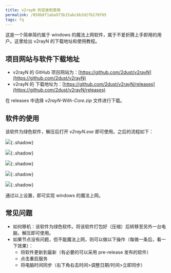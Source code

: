 ```yaml
---
title: v2rayN 的安装和使用
permalink: /858b8f1aba973b15abcbb3d2fb170f65
tags: fq
---
```


这是一个简单简约属于 windows 的魔法上网软件，属于不爱折腾上手即用的用户。这里给出 v2rayN 的下载地址和使用教程。

<!--more-->

## 项目网站与软件下载地址

- v2rayN 的 GitHub 项目网站为：[https://github.com/2dust/v2rayN](https://github.com/2dust/v2rayN)
- v2rayN 的 下载地址为：[https://github.com/2dust/v2rayN/releases](https://github.com/2dust/v2rayN/releases)

在 releases 中选择 *v2rayN-With-Core.zip* 文件进行下载。

## 软件的使用

该软件为绿色软件，解压后打开 *v2rayN.exe* 即可使用。之后的流程如下：

![](https://cdn.staticaly.com/gh/Meiting-Wang/pictures@main/picgo/202308191649080.png){:.shadow}

![](https://cdn.staticaly.com/gh/Meiting-Wang/pictures@main/picgo/202308191851621.png){:.shadow}

![](https://cdn.staticaly.com/gh/Meiting-Wang/pictures@main/picgo/202308191902833.png){:.shadow}

![](https://cdn.staticaly.com/gh/Meiting-Wang/pictures@main/picgo/202308191911127.png){:.shadow}

![](https://cdn.staticaly.com/gh/Meiting-Wang/pictures@main/picgo/202308191916960.png){:.shadow}

通过以上设置，即可实现 windows 的魔法上网。

## 常见问题

- 如何移机：该软件为绿色软件。将该软件打包好（压缩）后转移至另外一台电脑，解压即可使用。
- 如果节点没有问题，但不能魔法上网，则可以做以下操作（每做一条后，看一下效果）：
  - 将软件更新到最新（有必要的可以采用 pre-release 发布的软件）
  - 点击重启服务
  - 将电脑时间同步（右下角右击时间>调整日期/时间>立即同步）

